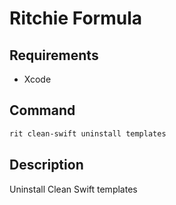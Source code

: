 # Ritchie Formula

## Requirements

- Xcode

## Command

```bash
rit clean-swift uninstall templates
```

## Description

Uninstall Clean Swift templates
